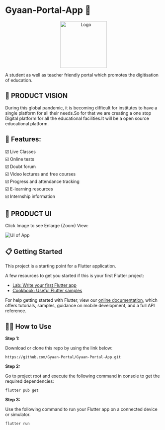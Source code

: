 # Gyaan-Portal-App  :iphone:
<p align="center">
  <a href="https://https://github.com/Gyaan-Portal/Gyaan-Portal-App">
    <img src="https://avatars1.githubusercontent.com/u/66527465?s=400&u=74f6af6847c801f4f360dadb005b06fdb6718014&v=4" alt="Logo" width="150" height="150">
  </a>
  </p>

A student as well as teacher friendly portal which promotes the digitisation of education.

## 📌 PRODUCT VISION

During this global pandemic, it is becoming difficult for institutes to have a single platform for all their needs.So for that we are creating a one stop Digital platform for all the educational facilities.It will be a open source educational platform.

## 🎯 Features:
:ballot_box_with_check: Live Classes <br>
:ballot_box_with_check: Online tests <br>
:ballot_box_with_check: Doubt forum <br>
:ballot_box_with_check: Video lectures and free courses <br>
:ballot_box_with_check: Progress and attendance tracking <br>
:ballot_box_with_check: E-learning resources <br>
:ballot_box_with_check: Internship information <br>



## 🌟 PRODUCT UI
Click Image to see Enlarge (Zoom) View:

![UI of App](https://gyaanportal4free.s3.amazonaws.com/Screens.svg)

## 📋 Getting Started

This project is a starting point for a Flutter application.

A few resources to get you started if this is your first Flutter project:

- [Lab: Write your first Flutter app](https://flutter.dev/docs/get-started/codelab)
- [Cookbook: Useful Flutter samples](https://flutter.dev/docs/cookbook)

For help getting started with Flutter, view our
[online documentation](https://flutter.dev/docs), which offers tutorials,
samples, guidance on mobile development, and a full API reference.

## 🚴‍♂️ How to Use 

**Step 1:**

Download or clone this repo by using the link below:

```
https://github.com/Gyaan-Portal/Gyaan-Portal-App.git
```

**Step 2:**

Go to project root and execute the following command in console to get the required dependencies: 

```
flutter pub get 
```

**Step 3:**

Use the following command to run your Flutter app on a connected device or simulator.

```
flutter run
```


